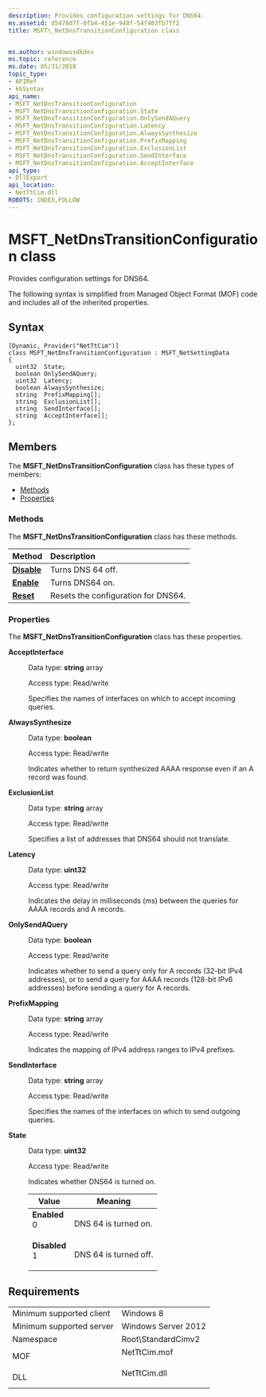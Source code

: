 ```yaml
---
description: Provides configuration settings for DNS64.
ms.assetid: d5478d7f-0fb4-451e-948f-54f403fb7ff2
title: MSFT\_NetDnsTransitionConfiguration class


ms.author: windowssdkdev
ms.topic: reference
ms.date: 05/31/2018
topic_type: 
- APIRef
- kbSyntax
api_name: 
- MSFT_NetDnsTransitionConfiguration
- MSFT_NetDnsTransitionConfiguration.State
- MSFT_NetDnsTransitionConfiguration.OnlySendAQuery
- MSFT_NetDnsTransitionConfiguration.Latency
- MSFT_NetDnsTransitionConfiguration.AlwaysSynthesize
- MSFT_NetDnsTransitionConfiguration.PrefixMapping
- MSFT_NetDnsTransitionConfiguration.ExclusionList
- MSFT_NetDnsTransitionConfiguration.SendInterface
- MSFT_NetDnsTransitionConfiguration.AcceptInterface
api_type: 
- DllExport
api_location: 
- NetTtCim.dll
ROBOTS: INDEX,FOLLOW
---
```


# MSFT\_NetDnsTransitionConfiguration class

Provides configuration settings for DNS64.

The following syntax is simplified from Managed Object Format (MOF) code and includes all of the inherited properties.

## Syntax

``` syntax
[Dynamic, Provider("NetTtCim")]
class MSFT_NetDnsTransitionConfiguration : MSFT_NetSettingData
{
  uint32  State;
  boolean OnlySendAQuery;
  uint32  Latency;
  boolean AlwaysSynthesize;
  string  PrefixMapping[];
  string  ExclusionList[];
  string  SendInterface[];
  string  AcceptInterface[];
};
```

## Members

The **MSFT\_NetDnsTransitionConfiguration** class has these types of members:

-   [Methods](#methods)
-   [Properties](#properties)

### Methods

The **MSFT\_NetDnsTransitionConfiguration** class has these methods.



| Method                                                        | Description                                    |
|:--------------------------------------------------------------|:-----------------------------------------------|
| [**Disable**](disable-msft-netdnstransitionconfiguration.md) | Turns DNS 64 off.<br/>                   |
| [**Enable**](enable-msft-netdnstransitionconfiguration.md)   | Turns DNS64 on.<br/>                     |
| [**Reset**](reset-msft-netdnstransitionconfiguration.md)     | Resets the configuration for DNS64.<br/> |



 

### Properties

The **MSFT\_NetDnsTransitionConfiguration** class has these properties.

<dl> <dt>

**AcceptInterface**
</dt> <dd> <dl> <dt>

Data type: **string** array
</dt> <dt>

Access type: Read/write
</dt> </dl>

Specifies the names of interfaces on which to accept incoming queries.

</dd> <dt>

**AlwaysSynthesize**
</dt> <dd> <dl> <dt>

Data type: **boolean**
</dt> <dt>

Access type: Read/write
</dt> </dl>

Indicates whether to return synthesized AAAA response even if an A record was found.

</dd> <dt>

**ExclusionList**
</dt> <dd> <dl> <dt>

Data type: **string** array
</dt> <dt>

Access type: Read/write
</dt> </dl>

Specifies a list of addresses that DNS64 should not translate.

</dd> <dt>

**Latency**
</dt> <dd> <dl> <dt>

Data type: **uint32**
</dt> <dt>

Access type: Read/write
</dt> </dl>

Indicates the delay in milliseconds (ms) between the queries for AAAA records and A records.

</dd> <dt>

**OnlySendAQuery**
</dt> <dd> <dl> <dt>

Data type: **boolean**
</dt> <dt>

Access type: Read/write
</dt> </dl>

Indicates whether to send a query only for A records (32-bit IPv4 addresses), or to send a query for AAAA records (128-bit IPv6 addresses) before sending a query for A records.

</dd> <dt>

**PrefixMapping**
</dt> <dd> <dl> <dt>

Data type: **string** array
</dt> <dt>

Access type: Read/write
</dt> </dl>

Indicates the mapping of IPv4 address ranges to IPv4 prefixes.

</dd> <dt>

**SendInterface**
</dt> <dd> <dl> <dt>

Data type: **string** array
</dt> <dt>

Access type: Read/write
</dt> </dl>

Specifies the names of the interfaces on which to send outgoing queries.

</dd> <dt>

**State**
</dt> <dd> <dl> <dt>

Data type: **uint32**
</dt> <dt>

Access type: Read/write
</dt> </dl>

Indicates whether DNS64 is turned on.



| Value                                                                                                                                                                                                                           | Meaning                          |
|---------------------------------------------------------------------------------------------------------------------------------------------------------------------------------------------------------------------------------|----------------------------------|
| <span id="Enabled"></span><span id="enabled"></span><span id="ENABLED"></span><dl> <dt>**Enabled**</dt> <dt>0</dt> </dl>     | DNS 64 is turned on.<br/>  |
| <span id="Disabled"></span><span id="disabled"></span><span id="DISABLED"></span><dl> <dt>**Disabled**</dt> <dt>1</dt> </dl> | DNS 64 is turned off.<br/> |



 

</dd> </dl>

## Requirements



|                                     |                                                                                         |
|-------------------------------------|-----------------------------------------------------------------------------------------|
| Minimum supported client<br/> | Windows 8<br/>                                                                    |
| Minimum supported server<br/> | Windows Server 2012<br/>                                                          |
| Namespace<br/>                | Root\\StandardCimv2<br/>                                                          |
| MOF<br/>                      | <dl> <dt>NetTtCim.mof</dt> </dl> |
| DLL<br/>                      | <dl> <dt>NetTtCim.dll</dt> </dl> |



 

 




